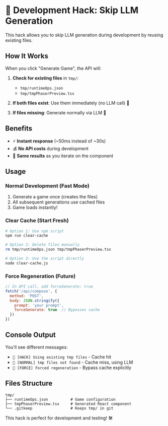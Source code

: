 # 🎯 Development Hack: Skip LLM Generation

This hack allows you to skip LLM generation during development by reusing existing files.

## How It Works

When you click "Generate Game", the API will:

1. **Check for existing files** in `tmp/`:
   - `tmp/runtimeOps.json`
   - `tmp/tmpPhaserPreview.tsx`

2. **If both files exist**: Use them immediately (no LLM call) 🚀
3. **If files missing**: Generate normally via LLM 🤖

## Benefits

- ⚡ **Instant response** (~50ms instead of ~30s)
- 💰 **No API costs** during development
- 🔄 **Same results** as you iterate on the component

## Usage

### Normal Development (Fast Mode)
1. Generate a game once (creates the files)  
2. All subsequent generations use cached files
3. Game loads instantly! 

### Clear Cache (Start Fresh)
```bash
# Option 1: Use npm script
npm run clear-cache

# Option 2: Delete files manually
rm tmp/runtimeOps.json tmp/tmpPhaserPreview.tsx

# Option 3: Use the script directly
node clear-cache.js
```

### Force Regeneration (Future)
```javascript
// In API call, add forceGenerate: true
fetch('/api/compose', {
  method: 'POST',
  body: JSON.stringify({ 
    prompt: 'your prompt', 
    forceGenerate: true  // Bypasses cache
  })
})
```

## Console Output

You'll see different messages:
- `🚀 [HACK] Using existing tmp files` - Cache hit
- `🔄 [NORMAL] tmp files not found` - Cache miss, using LLM
- `🔄 [FORCE] Forced regeneration` - Bypass cache explicitly

## Files Structure

```
tmp/
├── runtimeOps.json          # Game configuration
├── tmpPhaserPreview.tsx     # Generated React component
└── .gitkeep                 # Keeps tmp/ in git
```

This hack is perfect for development and testing! 🛠️
